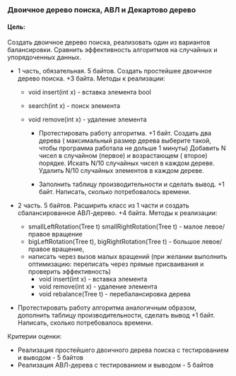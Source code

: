 ### Двоичное дерево поиска, АВЛ и Декартово дерево

#### Цель:

Создать двоичное дерево поиска, реализовать один из вариантов балансировки.
Сравнить эффективность алгоритмов на случайных и упорядоченных данных.

* 1 часть, обязательная. 5 байтов. Создать простейшее двоичное дерево поиска.
  +3 байта. Методы к реализации:
    * void insert(int x) - вставка элемента bool
    * search(int x) - поиск элемента
    * void remove(int x) - удаление элемента

        * Протестировать работу алгоритма. +1 байт. Создать два дерева (
          максимальный размер дерева выберите такой, чтобы программа работала
          не дольше 1 минуты) Добавить N чисел в случайном (первое) и
          возрастающем (
          второе) порядке. Искать N/10 случайных чисел в каждом дереве. Удалить
          N/10 случайных элементов в каждом дереве.

        * Заполнить таблицу производительности и сделать вывод. +1 байт.
          Написать, сколько потребовалось времени.


* 2 часть. 5 байтов. Расширить класс из 1 части и создать сбалансированное
  АВЛ-дерево. +4 байта. Методы к реализации:
    * smallLeftRotation(Tree t) smallRightRotation(Tree t) - малое левое/правое
      вращение
    * bigLeftRotation(Tree t), bigRightRotation(Tree t) - большое левое/правое
      вращение,
    * написать через вызов малых вращений (при желании выполнить оптимизацию:
      переписать через прямые присваивания и проверить эффективность)
        * void insert(int x) - вставка элемента
        * void remove(int x) - удаление элемента
        * void rebalance(Tree t) - перебалансировка дерева


* Протестировать работу алгоритма аналогичным образом, дополнить таблицу
  производительности, сделать вывод +1 байт. Написать, сколько потребовалось
  времени.

Критерии оценки:

* Реализация простейшего двоичного дерева поиска с тестированием и выводом - 5
  байтов
* Реализация АВЛ-дерева с тестированием и выводом - 5 байтов